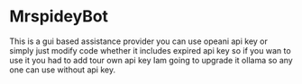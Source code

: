 # MrspideyBot
This is a gui based assistance provider you can use opeani api key or simply just modify code whether it includes expired api key so if you wan to use it  you  had to  add tour own api key 
Iam going to upgrade  it ollama so any one can use without api key.
